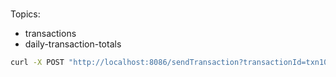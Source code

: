 ### 

Topics:
- transactions
- daily-transaction-totals

```bash
curl -X POST "http://localhost:8086/sendTransaction?transactionId=txn10&accountId=acc1&amount=70000&timestamp=1672444800000"
```